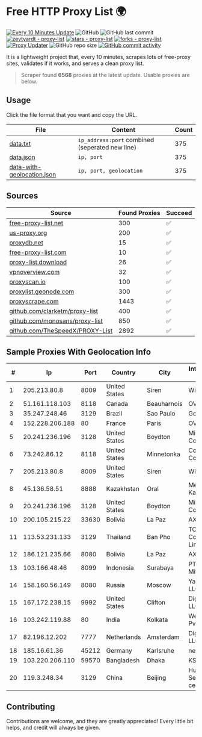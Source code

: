 
# Free HTTP Proxy List 🌍

[![Every 10 Minutes Update](https://github.com/mertguvencli/http-proxy-list/actions/workflows/main.yml/badge.svg?branch=main)](https://github.com/mertguvencli/http-proxy-list/actions/workflows/main.yml)
![GitHub](https://img.shields.io/github/license/mertguvencli/http-proxy-list)
![GitHub last commit](https://img.shields.io/github/last-commit/mertguvencli/http-proxy-list)
[![zevtyardt - proxy-list](https://img.shields.io/static/v1?label=zevtyardt&message=proxy-list&color=blue&logo=github)](https://github.com/zevtyardt/proxy-list "Go to GitHub repo")
[![stars - proxy-list](https://img.shields.io/github/stars/zevtyardt/proxy-list?style=social)](https://github.com/zevtyardt/proxy-list)
[![forks - proxy-list](https://img.shields.io/github/forks/zevtyardt/proxy-list?style=social)](https://github.com/zevtyardt/proxy-list)
[![Proxy Updater](https://github.com/zevtyardt/proxy-list/workflows/Proxy%20Updater/badge.svg)](https://github.com/zevtyardt/proxy-list/actions?query=workflow:"Proxy+Updater")
![GitHub repo size](https://img.shields.io/github/repo-size/zevtyardt/proxy-list)
[![GitHub commit activity](https://img.shields.io/github/commit-activity/m/zevtyardt/proxy-list?logo=commits)](https://github.com/zevtyardt/proxy-list/commits/main)

It is a lightweight project that, every 10 minutes, scrapes lots of free-proxy sites, validates if it works, and serves a clean proxy list.

> Scraper found **6568** proxies at the latest update. Usable proxies are below.

## Usage

Click the file format that you want and copy the URL.

|File|Content|Count|
|----|-------|-----|
|[data.txt](https://raw.githubusercontent.com/mertguvencli/http-proxy-list/main/proxy-list/data.txt)|`ip_address:port` combined (seperated new line)|375|
|[data.json](https://raw.githubusercontent.com/mertguvencli/http-proxy-list/main/proxy-list/data.json)|`ip, port`|375|
|[data-with-geolocation.json](https://raw.githubusercontent.com/mertguvencli/http-proxy-list/main/proxy-list/data-with-geolocation.json)|`ip, port, geolocation`|375|

## Sources

|Source|Found Proxies|Succeed|
|------|-------------|-------|
|[free-proxy-list.net](https://free-proxy-list.net)|300|✅|
|[us-proxy.org](https://www.us-proxy.org)|200|✅|
|[proxydb.net](http://proxydb.net)|15|✅|
|[free-proxy-list.com](https://free-proxy-list.com/?page=&port=&type%5B%5D=http&type%5B%5D=https&up_time=0&search=Search)|10|✅|
|[proxy-list.download](https://www.proxy-list.download/HTTP)|26|✅|
|[vpnoverview.com](https://vpnoverview.com/privacy/anonymous-browsing/free-proxy-servers)|32|✅|
|[proxyscan.io](https://www.proxyscan.io)|100|✅|
|[proxylist.geonode.com](https://proxylist.geonode.com/api/proxy-list?limit=300&page=1&sort_by=lastChecked&sort_type=desc&protocols=http,https)|300|✅|
|[proxyscrape.com](https://api.proxyscrape.com/v2/?request=displayproxies&protocol=http&timeout=10000&country=all&ssl=all&anonymity=all)|1443|✅|
|[github.com/clarketm/proxy-list](https://raw.githubusercontent.com/clarketm/proxy-list/master/proxy-list-raw.txt)|400|✅|
|[github.com/monosans/proxy-list](https://raw.githubusercontent.com/monosans/proxy-list/main/proxies/http.txt)|850|✅|
|[github.com/TheSpeedX/PROXY-List](https://raw.githubusercontent.com/TheSpeedX/PROXY-List/master/http.txt)|2892|✅|


## Sample Proxies With Geolocation Info

|#|Ip|Port|Country|City|Internet Service Provider|
|-|--|----|-------|----|-------------------------|
|1|205.213.80.8|8009|United States|Siren|WiscNet|
|2|51.161.118.103|8118|Canada|Beauharnois|OVH SAS|
|3|35.247.248.46|3129|Brazil|Sao Paulo|Google LLC|
|4|152.228.206.188|80|France|Paris|OVH SAS|
|5|20.241.236.196|3128|United States|Boydton|Microsoft Corporation|
|6|73.242.86.12|8118|United States|Minnetonka|Comcast Cable Communications|
|7|205.213.80.8|8009|United States|Siren|WiscNet|
|8|45.136.58.51|8888|Kazakhstan|Oral|Megahost Kazakhstan TOO|
|9|20.241.236.196|3128|United States|Boydton|Microsoft Corporation|
|10|200.105.215.22|33630|Bolivia|La Paz|AXS Bolivia S. A.|
|11|113.53.231.133|3129|Thailand|Ban Pho|TOT Public Company Limited|
|12|186.121.235.66|8080|Bolivia|La Paz|AXS Bolivia S. A.|
|13|103.166.48.46|8099|Indonesia|Surabaya|PT Maxindo Mitra Solusi|
|14|158.160.56.149|8080|Russia|Moscow|Yandex.Cloud LLC|
|15|167.172.238.15|9992|United States|Clifton|DigitalOcean, LLC|
|16|103.242.119.88|80|India|Kolkata|Web Werks India Pvt. Ltd.|
|17|82.196.12.202|7777|Netherlands|Amsterdam|DigitalOcean, LLC|
|18|185.16.61.36|45212|Germany|Karlsruhe|netcup GmbH|
|19|103.220.206.110|59570|Bangladesh|Dhaka|KS Network|
|20|119.3.248.34|3129|China|Beijing|Huawei Cloud Service data center|



## Contributing

Contributions are welcome, and they are greatly appreciated! Every
little bit helps, and credit will always be given.

